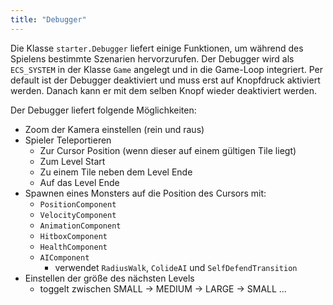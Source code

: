 ```yaml
---
title: "Debugger"
---
```


Die Klasse `starter.Debugger` liefert einige Funktionen, um während des Spielens bestimmte Szenarien hervorzurufen.
Der Debugger wird als `ECS_SYSTEM` in der Klasse `Game` angelegt und in die Game-Loop integriert.
Per default ist der Debugger deaktiviert und muss erst auf Knopfdruck aktiviert werden.
Danach kann er mit dem selben Knopf wieder deaktiviert werden.

Der Debugger liefert folgende Möglichkeiten:
- Zoom der Kamera einstellen (rein und raus)
- Spieler Teleportieren
  - Zur Cursor Position (wenn dieser auf einem gültigen Tile liegt)
  - Zum Level Start
  - Zu einem Tile neben dem Level Ende
  - Auf das Level Ende
- Spawnen eines Monsters auf die Position des Cursors mit:
  - `PositionComponent`
  - `VelocityComponent`
  - `AnimationComponent`
  - `HitboxComponent`
  - `HealthComponent`
  - `AIComponent`
    - verwendet `RadiusWalk`, `ColideAI` und `SelfDefendTransition`
- Einstellen der größe des nächsten Levels
  - toggelt zwischen SMALL -> MEDIUM -> LARGE -> SMALL ...
